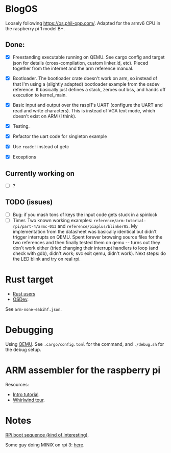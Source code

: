 # BlogOS

Loosely following https://os.phil-opp.com/.  Adapted for the armv6 CPU in the
raspberry pi 1 model B+.

## Done:
- [X] Freestanding executable running on QEMU.  See cargo config and target json
  for details (cross-compilation, custom linker.ld, etc).  Pieced together from
  the internet and the arm reference manual.
- [X] Bootloader.  The bootloader crate doesn't work on arm, so instead of that
  I'm using a (slightly adapted) bootloader example from the osdev reference.
  It basically just defines a stack, zeroes out bss, and hands off execution to
  kernel_main.
- [X] Basic input and output over the raspi1's UART (configure the UART and read
  and write characters). This is instead of VGA text mode, which doesn't exist on
  ARM (I think).
- [X] Testing.
- [X] Refactor the uart code for singleton example
- [X] Use `readc!` instead of getc
- [X] Exceptions


## Currently working on
- [ ] ?

## TODO (issues)
- [ ] Bug: if you mash tons of keys the input code gets stuck in a spinlock
- [ ] Timer. Two known working examples: `reference/arm-tutorial-rpi/part-4/armc-013`
    and `reference/piaplus/blinker05`.  My implementation from the datasheet was
    basically identical but didn't trigger interrupts on QEMU.  Spent forever
    browsing source files for the two references and then finally tested them on
    qemu -- turns out they don't work either (tried changing their interrupt
    handlers to loop (and check with gdb), didn't work; svc exit qemu, didn't work).
    Next steps: do the LED blink and try on real rpi.

# Rust target
- [Rust users](https://users.rust-lang.org/t/how-to-compile-freestanding-binary-for-armv6/50980/7)
- [OSDev](https://wiki.osdev.org/Raspberry_Pi_Bare_Bones_Rust).

See `arm-none-eabihf.json`.

# Debugging
Using [QEMU](https://www.qemu.org/docs/master/system/arm/raspi.html).  See `.cargo/config.toml` for the command, and `./debug.sh` for the debug setup.

# ARM assembler for the raspberry pi 
Resources: 
- [Intro tutorial](https://thinkingeek.com/2013/01/09/arm-assembler-raspberry-pi-chapter-1/).
- [Whirlwind tour](https://www.coranac.com/tonc/text/asm.htm).

# Notes
[RPi boot sequence \(kind of interesting\)](https://raspberrypi.stackexchange.com/questions/10442/what-is-the-boot-sequence/10595#10595).

Some guy doing MINIX on rpi 3:
[here](https://forums.raspberrypi.com/viewtopic.php?t=291366).
